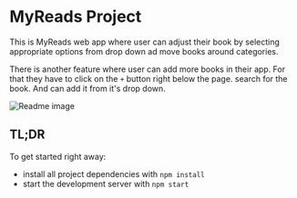 # MyReads Project

This is MyReads web app where user can adjust their book by selecting appropriate options from drop down ad move books around categories.

There is another feature where user can add more books in their app. For that they have to click on the `+` button right below the page. search for the book. And can add it from it's drop down.

![Readme image](./Readme_Images/demo.gif)
## TL;DR

To get started right away:

* install all project dependencies with `npm install`
* start the development server with `npm start`

